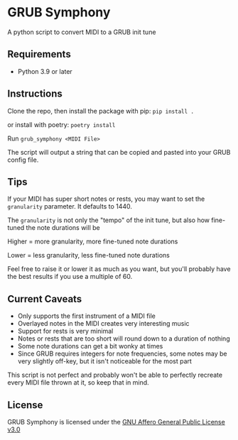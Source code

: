 # GRUB Symphony
A python script to convert MIDI to a GRUB init tune

## Requirements
- Python 3.9 or later

## Instructions
Clone the repo, then install the package with pip: `pip install .`

or install with poetry: `poetry install`

Run `grub_symphony <MIDI File>`

The script will output a string that can be copied and pasted into your GRUB config file.

## Tips
If your MIDI has super short notes or rests, you may want to set the `granularity` parameter. It defaults to 1440.

The `granularity` is not only the "tempo" of the init tune, but also how fine-tuned the note durations will be

Higher = more granularity, more fine-tuned note durations

Lower = less granularity, less fine-tuned note durations

Feel free to raise it or lower it as much as you want, but you'll probably have the best results if you use a multiple of 60.

## Current Caveats
- Only supports the first instrument of a MIDI file
- Overlayed notes in the MIDI creates very interesting music
- Support for rests is very minimal
- Notes or rests that are too short will round down to a duration of nothing
- Some note durations can get a bit wonky at times
- Since GRUB requires integers for note frequencies, some notes
may be very slightly off-key, but it isn't noticeable for the
most part

This script is not perfect and probably won't be able to perfectly recreate every MIDI file thrown at it, so keep that in mind.

## License
GRUB Symphony is licensed under the [GNU Affero General Public License v3.0](/LICENSE)
